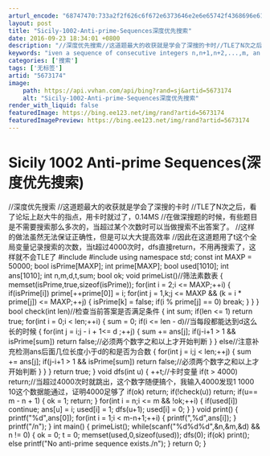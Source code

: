 ```yaml
---
arturl_encode: "68747470:733a2f2f626c6f672e6373646e2e6e65742f4368696e61437a:792f61727469636c652f64657461696c732f35363733313734"
layout: post
title: "Sicily-1002-Anti-prime-Sequences深度优先搜索"
date: 2016-09-23 18:34:01 +0800
description: "//深度优先搜索//这道题最大的收获就是学会了深搜的卡时//TLE了N次之后，看了论坛上赵大牛的指点"
keywords: "iven a sequence of consecutive integers n,n+1,n+2,...,m, an anti-prime seque"
categories: ['搜索']
tags: ['无标签']
artid: "5673174"
image:
    path: https://api.vvhan.com/api/bing?rand=sj&artid=5673174
    alt: "Sicily-1002-Anti-prime-Sequences深度优先搜索"
render_with_liquid: false
featuredImage: https://bing.ee123.net/img/rand?artid=5673174
featuredImagePreview: https://bing.ee123.net/img/rand?artid=5673174
---
```


# Sicily 1002 Anti-prime Sequences(深度优先搜索)

//深度优先搜索
//这道题最大的收获就是学会了深搜的卡时
//TLE了N次之后，看了论坛上赵大牛的指点，用卡时就过了，0.14MS
//在做深搜题的时候，有些题目是不需要搜索那么多次的，当超过某个次数时可以当做搜索不出答案了。
//这样的做法虽然无法保证正确性，但是可以大大提高效率
//因此在这道题用了t这个全局变量记录搜索的次数，当t超过4000次时，dfs直接return，不用再搜索了，这样就不会TLE了
#include<iostream>
#include<cstring>
using namespace std;
const int MAXP = 50000;
bool isPrime[MAXP];
int prime[MAXP];
bool used[1010];
int ans[1010];
int n,m,d,t,sum;
bool ok;
void primeList()//筛法素数表
{
memset(isPrime,true,sizeof(isPrime));
for(int i = 2;i <= MAXP;++i)
{
if(isPrime[i]) prime[++prime[0]] = i;
for(int j = 1,k;j <= MAXP && (k = i \* prime[j]) <= MAXP;++j)
{
isPrime[k] = false;
if(i % prime[j] == 0) break;
}
}
}
bool check(int len)//检查当前答案是否满足条件
{
int sum;
if(len <= 1) return true;
for(int i = 0;i < len;++i)
{
sum = 0;
if(i <= len - d)//当每段都能达到d这么长的时候
{
for(int j = i;j - i + 1<= d ;++j)
{
sum += ans[j];
if(j-i+1 > 1 && isPrime[sum]) return false;//必须两个数字之和以上才开始判断
}
}
else//注意补充检测ans后面几位长度小于d的和是否为合数
{
for(int j = i;j < len;++j)
{
sum += ans[j];
if(j-i+1 > 1 && isPrime[sum]) return false;//必须两个数字之和以上才开始判断
}
}
}
return true;
}
void dfs(int u)
{
++t;//卡时变量
if(t > 4000) return;//当超过4000次时就跳出，这个数字随便搞个，我输入4000发现1 1000 10这个数据能通过，证明4000足够了
if(ok) return;
if(!check(u)) return;
if(u== m - n + 1)
{
ok = 1;
return;
}
for(int i = n;i <= m && !ok;++i)
{
if(used[i]) continue;
ans[u] = i;
used[i] = 1;
dfs(u+1);
used[i] = 0;
}
}
void print()
{
printf("%d",ans[0]);
for(int i = 1;i < m-n+1;++i)
{
printf(",%d",ans[i]);
}
printf("/n");
}
int main()
{
primeList();
while(scanf("%d%d%d",&n,&m,&d) && n != 0)
{
ok = 0;
t = 0;
memset(used,0,sizeof(used));
dfs(0);
if(ok) print();
else printf("No anti-prime sequence exists./n");
}
return 0;
}